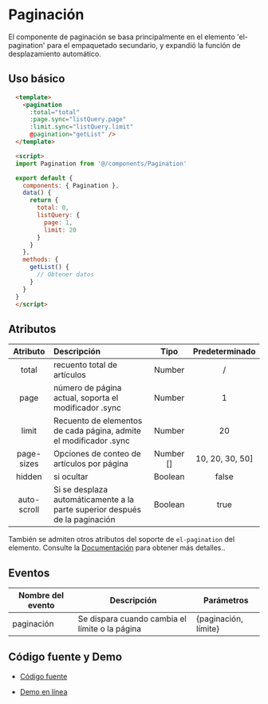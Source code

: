 # Paginación <Badge text="v3.9.2+"/>

El componente de paginación se basa principalmente en el elemento 'el-pagination' para el empaquetado secundario, y expandió la función de desplazamiento automático.

## Uso básico

```html
  <template>
    <pagination
      :total="total"
      :page.sync="listQuery.page"
      :limit.sync="listQuery.limit"
      @pagination="getList" />
  </template>

  <script>
  import Pagination from '@/components/Pagination'

  export default {
    components: { Pagination },
    data() {
      return {
        total: 0,
        listQuery: {
          page: 1,
          limit: 20
        }
      }
    },
    methods: {
      getList() {
        // Obtener datos
      }
    }
  }
  </script>
```

## Atributos

|  Atributo   | Descripción                                                                 |   Tipo    | Predeterminado  |
| :---------: | :----------------------------------------------------------                 | :-------: | :-------------: |
|    total    | recuento total de artículos                                                 |  Number   |        /        |
|    page     | número de página actual, soporta el modificador .sync                       |  Number   |        1        |
|    limit    | Recuento de elementos de cada página, admite el modificador .sync           |  Number   |       20        |
| page-sizes  | Opciones de conteo de artículos por página                                  | Number [] | 10, 20, 30, 50] |
|   hidden    | si ocultar                                                                  |  Boolean  |      false      |
| auto-scroll | Si se desplaza automáticamente a la parte superior después de la paginación |  Boolean  |      true       |

También se admiten otros atributos del soporte de `el-pagination` del elemento. Consulte la [Documentación](http://element.eleme.io/#/zh-CN/component/pagination) para obtener más detalles..

## Eventos

| Nombre del evento | Descripción                                       | Parámetros            |
| ----------        | ----------------------------------------          | ------------          |
| paginación        | Se dispara cuando cambia el límite o la página    | {paginación, límite}  |

## Código fuente y Demo

- [Código fuente](https://github.com/PanJiaChen/vue-element-admin/blob/master/src/components/Pagination/index.vue)

- [Demo en línea](https://panjiachen.github.io/vue-element-admin/#/table/complex-table)
